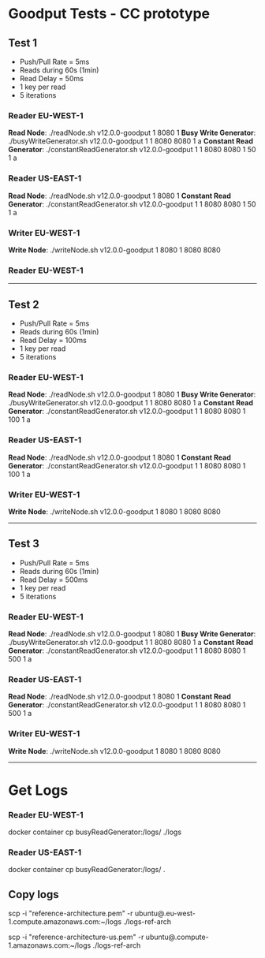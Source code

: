 # Goodput Tests - CC prototype

## Test 1
- Push/Pull Rate = 5ms
- Reads during 60s (1min)
- Read Delay = 50ms
- 1 key per read
- 5 iterations

### Reader EU-WEST-1
**Read Node**: ./readNode.sh v12.0.0-goodput 1 8080 1
**Busy Write Generator**: ./busyWriteGenerator.sh v12.0.0-goodput 1 1 8080 <read-eu-ip> 8080 <write-ip> 1 a
**Constant Read Generator**: ./constantReadGenerator.sh v12.0.0-goodput 1 1 8080 <read-eu-ip> 8080 <write-ip> 1 50 1 a

### Reader US-EAST-1
**Read Node**: ./readNode.sh v12.0.0-goodput 1 8080 1
**Constant Read Generator**: ./constantReadGenerator.sh v12.0.0-goodput 1 1 8080 <read-us-ip> 8080 <write-ip> 1 50 1 a

### Writer EU-WEST-1
**Write Node**: ./writeNode.sh v12.0.0-goodput 1 8080 1 8080 <read-eu-ip> 8080 <read-us-ip>

### Reader EU-WEST-1

---
## Test 2
- Push/Pull Rate = 5ms
- Reads during 60s (1min)
- Read Delay = 100ms
- 1 key per read
- 5 iterations

### Reader EU-WEST-1
**Read Node**: ./readNode.sh v12.0.0-goodput 1 8080 1
**Busy Write Generator**: ./busyWriteGenerator.sh v12.0.0-goodput 1 1 8080 <read-eu-ip> 8080 <write-ip> 1 a
**Constant Read Generator**: ./constantReadGenerator.sh v12.0.0-goodput 1 1 8080 <read-eu-ip> 8080 <write-ip> 1 100 1 a

### Reader US-EAST-1
**Read Node**: ./readNode.sh v12.0.0-goodput 1 8080 1
**Constant Read Generator**: ./constantReadGenerator.sh v12.0.0-goodput 1 1 8080 <read-us-ip> 8080 <write-ip> 1 100 1 a

### Writer EU-WEST-1
**Write Node**: ./writeNode.sh v12.0.0-goodput 1 8080 1 8080 <read-eu-ip> 8080 <read-us-ip>

---
## Test 3
- Push/Pull Rate = 5ms
- Reads during 60s (1min)
- Read Delay = 500ms
- 1 key per read
- 5 iterations

### Reader EU-WEST-1
**Read Node**: ./readNode.sh v12.0.0-goodput 1 8080 1
**Busy Write Generator**: ./busyWriteGenerator.sh v12.0.0-goodput 1 1 8080 <read-eu-ip> 8080 <write-ip> 1 a
**Constant Read Generator**: ./constantReadGenerator.sh v12.0.0-goodput 1 1 8080 <read-eu-ip> 8080 <write-ip> 1 500 1 a

### Reader US-EAST-1
**Read Node**: ./readNode.sh v12.0.0-goodput 1 8080 1
**Constant Read Generator**: ./constantReadGenerator.sh v12.0.0-goodput 1 1 8080 <read-us-ip> 8080 <write-ip> 1 500 1 a

### Writer EU-WEST-1
**Write Node**: ./writeNode.sh v12.0.0-goodput 1 8080 1 8080 <read-eu-ip> 8080 <read-us-ip>

---
# Get Logs
### Reader EU-WEST-1
docker container cp busyReadGenerator:/logs/ ./logs

### Reader US-EAST-1
docker container cp busyReadGenerator:/logs/ .

## Copy logs
scp -i "reference-architecture.pem" -r ubuntu@<read-eu-DNS>.eu-west-1.compute.amazonaws.com:~/logs ./logs-ref-arch

scp -i "reference-architecture-us.pem" -r ubuntu@<read-us-DNS>.compute-1.amazonaws.com:~/logs ./logs-ref-arch